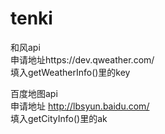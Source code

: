 # tenki
和风api  
申请地址https://dev.qweather.com/  
填入getWeatherInfo()里的key  

百度地图api  
申请地址
http://lbsyun.baidu.com/  
填入getCityInfo()里的ak
